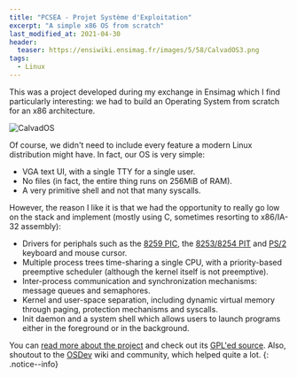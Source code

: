 ```yaml
---
title: "PCSEA - Projet Système d'Exploitation"
excerpt: "A simple x86 OS from scratch"
last_modified_at: 2021-04-30
header:
  teaser: https://ensiwiki.ensimag.fr/images/5/58/CalvadOS3.png
tags:
  - Linux
---
```


This was a project developed during my exchange in Ensimag which I find particularly interesting: we had to build an Operating System from scratch for an x86 architecture.

![CalvadOS](https://ensiwiki.ensimag.fr/images/5/58/CalvadOS3.png)

Of course, we didn't need to include every feature a modern Linux distribution might have.
In fact, our OS is very simple:
- VGA text UI, with a single TTY for a single user.
- No files (in fact, the entire thing runs on 256MiB of RAM).
- A very primitive shell and not that many syscalls.

However, the reason I like it is that we had the opportunity to really go low on the stack and implement (mostly using C, sometimes resorting to x86/IA-32 assembly):
- Drivers for periphals such as the [8259 PIC](https://wiki.osdev.org/8259_PIC), the [8253/8254 PIT](https://wiki.osdev.org/Programmable_Interval_Timer) and [PS/2](https://wiki.osdev.org/PS/2) keyboard and mouse cursor.
- Multiple process trees time-sharing a single CPU, with a priority-based preemptive scheduler (although the kernel itself is not preemptive).
- Inter-process communication and synchronization mechanisms: message queues and semaphores.
- Kernel and user-space separation, including dynamic virtual memory through paging, protection mechanisms and syscalls.
- Init daemon and a system shell which allows users to launch programs either in the foreground or in the background.

You can [read more about the project](https://ensiwiki.ensimag.fr/index.php?title=Projet_système_PC_:_2021_-_MARTIN_Maxime,_B.SANT%27ANNA_Gabriel,_CANTORI_Thibault,_RAVENEL_Pierre,_BRIANCON_Antoine) and check out its [GPL'ed source](https://gitlab.com/baioc/pcsea).
Also, shoutout to the [OSDev](https://wiki.osdev.org/) wiki and community, which helped quite a lot.
{: .notice--info}

